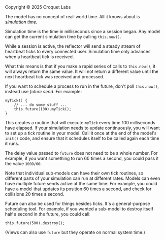 Copyright © 2025 Croquet Labs

The model has no concept of real-world time. All it knows about is _simulation time_.

Simulation time is the time in milliseconds since a session began. Any model can get the current simulation time by calling `this.now()`.

While a session is active, the reflector will send a steady stream of heartbeat ticks to every connected user. Simulation time only advances when a heartbeat tick is received.

What this means is that if you make a rapid series of calls to `this.now()`, it will always return the same value. It will not return a different value until the next heartbeat tick was received and processed.

If you want to schedule a process to run in the future, don't poll `this.now()`, instead use _future send_. For example:
```
myTick() {
    // ... do some stuff ...
    this.future(100).myTick();
}
```
This creates a routine that will execute `myTick` every time 100 milliseconds have elapsed. If your simulation needs to update continuously, you will want to set up a tick routine in your model. Call it once at the end of the model's `init()` code, and ensure that it schedules itself to be called again each time it runs.

The delay value passed to `future` does not need to be a whole number.  For example, if you want something to run 60 times a second, you could pass it the value `1000/60`.

Note that individual sub-models can have their own tick routines, so different parts of your simulation can run at different rates. Models can even have multiple future sends active at the same time. For example, you could have a model that updates its position 60 times a second, and check for collisions 20 times a second.

Future can also be used for things besides ticks. It's a general-purpose scheduling tool. For example, if you wanted a sub-model to destroy itself half a second in the future, you could call:
```
this.future(500).destroy();
```
(Views can also use `future` but they operate on normal system time.)
